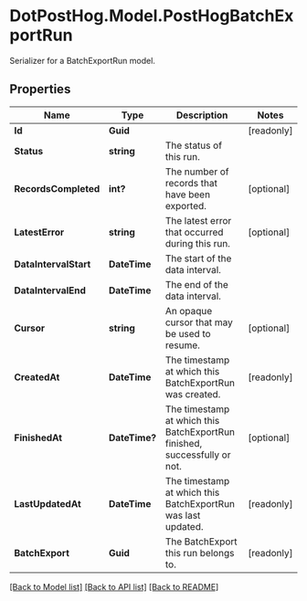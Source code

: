 # DotPostHog.Model.PostHogBatchExportRun
Serializer for a BatchExportRun model.

## Properties

Name | Type | Description | Notes
------------ | ------------- | ------------- | -------------
**Id** | **Guid** |  | [readonly] 
**Status** | **string** | The status of this run. | 
**RecordsCompleted** | **int?** | The number of records that have been exported. | [optional] 
**LatestError** | **string** | The latest error that occurred during this run. | [optional] 
**DataIntervalStart** | **DateTime** | The start of the data interval. | 
**DataIntervalEnd** | **DateTime** | The end of the data interval. | 
**Cursor** | **string** | An opaque cursor that may be used to resume. | [optional] 
**CreatedAt** | **DateTime** | The timestamp at which this BatchExportRun was created. | [readonly] 
**FinishedAt** | **DateTime?** | The timestamp at which this BatchExportRun finished, successfully or not. | [optional] 
**LastUpdatedAt** | **DateTime** | The timestamp at which this BatchExportRun was last updated. | [readonly] 
**BatchExport** | **Guid** | The BatchExport this run belongs to. | [readonly] 

[[Back to Model list]](../README.md#documentation-for-models) [[Back to API list]](../README.md#documentation-for-api-endpoints) [[Back to README]](../README.md)


